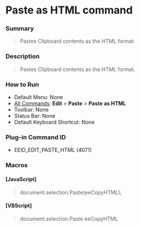 # Paste as HTML command

### Summary

> Pastes Clipboard contents as the HTML format.

### Description

> Pastes Clipboard contents as the HTML format.

### How to Run

- Default Menu: None
- [All Commands](../tools/all_commands): **Edit** \> **Paste**
\> **Paste as HTML**
- Toolbar: None
- Status Bar: None
- Default Keyboard Shortcut: None

### Plug-in Command ID

- EEID\_EDIT\_PASTE\_HTML (4071)

### Macros

#### \[JavaScript\]

> document.selection.Paste(eeCopyHTML);

#### \[VBScript\]

> document.selection.Paste eeCopyHTML

